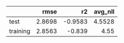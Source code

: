|          |   rmse |      r2 |   avg_nll |
|:---------|-------:|--------:|----------:|
| test     | 2.8698 | -0.9583 |    4.5528 |
| training | 2.8563 | -0.839  |    4.55   |